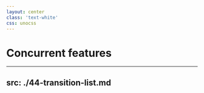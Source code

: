 ```yaml
---
layout: center
class: 'text-white'
css: unocss
---
```

#  Concurrent features


---
src: ./44-transition-list.md
---
